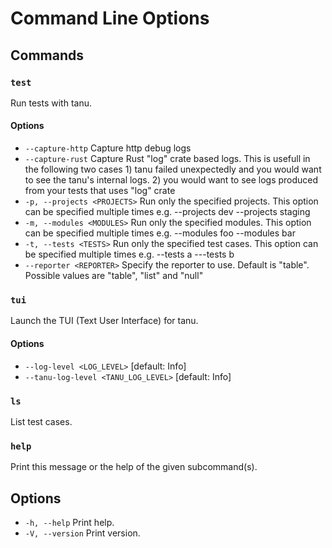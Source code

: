 # Command Line Options

## Commands

### `test`
Run tests with tanu.

#### Options
* `--capture-http`         Capture http debug logs
* `--capture-rust`         Capture Rust "log" crate based logs. This is usefull in the following two cases 1) tanu failed unexpectedly and you would want to see the tanu's internal logs. 2) you would want to see logs produced from your tests that uses "log" crate
* `-p, --projects <PROJECTS>`  Run only the specified projects. This option can be specified multiple times e.g. --projects dev --projects staging
* `-m, --modules <MODULES>`    Run only the specified modules. This option can be specified multiple times e.g. --modules foo --modules bar
* `-t, --tests <TESTS>`        Run only the specified test cases. This option can be specified multiple times e.g. --tests a ---tests b
* `--reporter <REPORTER>`  Specify the reporter to use. Default is "table". Possible values are "table", "list" and "null"

### `tui`
Launch the TUI (Text User Interface) for tanu.

#### Options
* `--log-level <LOG_LEVEL>`            [default: Info]
* `--tanu-log-level <TANU_LOG_LEVEL>`  [default: Info]

### `ls`
List test cases.

### `help`
Print this message or the help of the given subcommand(s).

## Options
* `-h, --help`
Print help.
* `-V, --version`
Print version.
